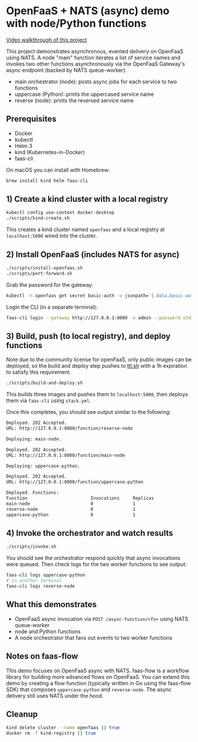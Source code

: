 # OpenFaaS + NATS (async) demo with node/Python functions

[Video walkthrough of this project](https://cdn.zappy.app/v3f46300bb23350178558a7ca541b2800.mp4)

This project demonstrates asynchronous, evented delivery on OpenFaaS using NATS. A node "main" function iterates a list of service names and invokes two other functions asynchronously via the OpenFaaS Gateway's async endpoint (backed by NATS queue-worker).

- main orchestrator (node): posts async jobs for each service to two functions
- uppercase (Python): prints the uppercased service name
- reverse (node): prints the reversed service name

## Prerequisites

- Docker
- kubectl
- Helm 3
- kind (Kubernetes-in-Docker)
- faas-cli

On macOS you can install with Homebrew:

```bash
brew install kind helm faas-cli
```

## 1) Create a kind cluster with a local registry

```bash
kubectl config use-context docker-desktop
./scripts/kind-create.sh
```

This creates a kind cluster named `openfaas` and a local registry at `localhost:5000` wired into the cluster.

## 2) Install OpenFaaS (includes NATS for async)

```bash
./scripts/install-openfaas.sh
./scripts/port-forward.sh
```

Grab the password for the gateway:

```bash
kubectl -n openfaas get secret basic-auth -o jsonpath='{.data.basic-auth-password}' | base64 --decode; echo
```

Login the CLI (in a separate terminal):

```bash
faas-cli login --gateway http://127.0.0.1:8080 -u admin --password-stdin
```

## 3) Build, push (to local registry), and deploy functions

Note due to the community license for openFaaS, only public images 
can be deployed, so the build and deploy step pushes to [ttl.sh](https://ttl.sh)
with a 1h expiration to satisfy this requirement.

```bash
./scripts/build-and-deploy.sh
```

This builds three images and pushes them to `localhost:5000`, then deploys them via `faas-cli` using `stack.yml`.

Once this completes, you should see output similar to the following:

```bash
Deployed. 202 Accepted.
URL: http://127.0.0.1:8080/function/reverse-node

Deploying: main-node.

Deployed. 202 Accepted.
URL: http://127.0.0.1:8080/function/main-node

Deploying: uppercase-python.

Deployed. 202 Accepted.
URL: http://127.0.0.1:8080/function/uppercase-python

Deployed. Functions:
Function                        Invocations     Replicas
main-node                       0               1
reverse-node                    0               1
uppercase-python                0               1
```

## 4) Invoke the orchestrator and watch results

```bash
./scripts/invoke.sh
```

You should see the orchestrator respond quickly that async invocations were queued. Then check logs for the two worker functions to see output:

```bash
faas-cli logs uppercase-python
# in another terminal
faas-cli logs reverse-node
```

## What this demonstrates

- OpenFaaS async invocation via `POST /async-function/<fn>` using NATS queue-worker
- node and Python functions
- A node orchestrator that fans out events to two worker functions

## Notes on faas-flow

This demo focuses on OpenFaaS async with NATS. faas-flow is a workflow library for building more advanced flows on OpenFaaS. You can extend this demo by creating a flow function (typically written in Go using the faas-flow SDK) that composes `uppercase-python` and `reverse-node`. The async delivery still uses NATS under the hood.

## Cleanup

```bash
kind delete cluster --name openfaas || true
docker rm -f kind-registry || true
```
